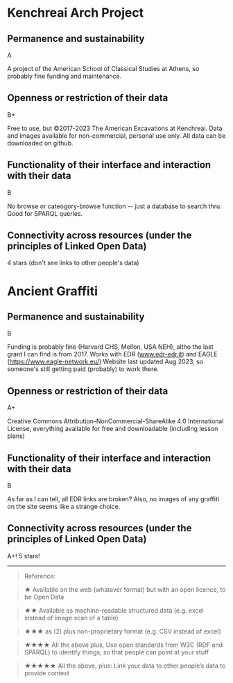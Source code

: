 
# Kenchreai Arch Project
    
## Permanence and sustainability
A

A project of the American School of Classical Studies at Athens, so probably fine funding and maintenance. 

## Openness or restriction of their data
B+

Free to use, but ©2017-2023 The American Excavations at Kenchreai. Data and images available for non-commercial, personal use only. All data can be downloaded on github.

## Functionality of their interface and interaction with their data
B

No browse or cateogory-browse function -- just a database to search thru. Good for SPARQL queries.

## Connectivity across resources (under the principles of Linked Open Data)

4 stars (don't see links to other people's data)


# Ancient Graffiti

## Permanence and sustainability
B

Funding is probably fine (Harvard CHS, Mellon, USA NEH), altho the last grant I can find is from 2017. Works with EDR (www.edr-edr.it) and EAGLE (https://www.eagle-network.eu/) Website last updated Aug 2023, so someone's still getting paid (probably) to work there.
      
## Openness or restriction of their data
A+

 Creative Commons Attribution-NonCommercial-ShareAlike 4.0 International License, everything available for free and downloadable (including lesson plans)

## Functionality of their interface and interaction with their data
B

As far as I can tell, all EDR links are broken? Also, no images of any graffiti on the site seems like a strange choice. 

## Connectivity across resources (under the principles of Linked Open Data)
A+! 5 stars!


__________________________
> Reference:

>    ★ 	    Available on the web (whatever format) but with an open licence, to be Open Data

>    ★★ 	    Available as machine-readable structured data (e.g. excel instead of image scan of a table)

>    ★★★ 	   as (2) plus non-proprietary format (e.g. CSV instead of excel)

>    ★★★★ 	   All the above plus, Use open standards from W3C (RDF and SPARQL) to identify things, so that people can point at your stuff

>    ★★★★★ 	  All the above, plus: Link your data to other people’s data to provide context

